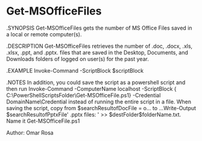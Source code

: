 # Get-MSOfficeFiles

.SYNOPSIS
Get-MSOfficeFiles gets the number of MS Office Files saved in a local or remote computer(s).

.DESCRIPTION
Get-MSOfficeFiles retrieves the number of .doc, .docx, .xls, .xlsx, .ppt, and .pptx. files that are saved in the Desktop, Documents, and Downloads folders of logged on user(s) for the past year.

.EXAMPLE
Invoke-Command -ScriptBlock $scriptBlock 

.NOTES
In addition, you could save the script as a powershell script and then run Invoke-Command -ComputerName localhost -ScriptBlock { C:\PowerShellScriptsFolder\Get-MSOfficeFile.ps1} -Credential DomainName\Credential instead of running the entire script in a file.
When saving the script, copy from $searchResultofDocFile = o... to ...Write-Output $searchResultofPptxFile' .pptx files: ' >> $destFolder\$folderName.txt. Name it Get-MSOfficeFile.ps1
 
Author:  Omar Rosa
 
